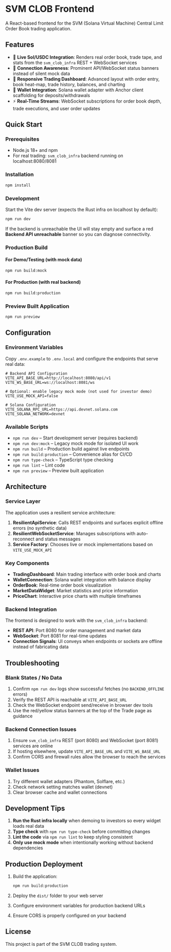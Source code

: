 # SVM CLOB Frontend

A React-based frontend for the SVM (Solana Virtual Machine) Central Limit Order Book trading application.

## Features

- 🔗 **Live Sol/USDC Integration**: Renders real order book, trade tape, and stats from the `svm_clob_infra` REST + WebSocket services
- 🚨 **Connection Awareness**: Prominent API/WebSocket status banners instead of silent mock data
- 📱 **Responsive Trading Dashboard**: Advanced layout with order entry, book heat-map, trade history, balances, and charting
- 🔐 **Wallet Integration**: Solana wallet adapter with Anchor client scaffolding for deposits/withdrawals
- ⚡ **Real-Time Streams**: WebSocket subscriptions for order book depth, trade executions, and user order updates

## Quick Start

### Prerequisites

- Node.js 18+ and npm
- For real trading: `svm_clob_infra` backend running on localhost:8080/8081

### Installation

```bash
npm install
```

### Development

Start the Vite dev server (expects the Rust infra on localhost by default):

```bash
npm run dev
```

If the backend is unreachable the UI will stay empty and surface a red **Backend API unreachable** banner so you can diagnose connectivity.

### Production Build

#### For Demo/Testing (with mock data)
```bash
npm run build:mock
```

#### For Production (with real backend)
```bash
npm run build:production
```

### Preview Built Application
```bash
npm run preview
```

## Configuration

### Environment Variables

Copy `.env.example` to `.env.local` and configure the endpoints that serve real data:

```env
# Backend API Configuration
VITE_API_BASE_URL=http://localhost:8080/api/v1
VITE_WS_BASE_URL=ws://localhost:8081/ws

# Optional: enable legacy mock mode (not used for investor demo)
VITE_USE_MOCK_API=false

# Solana Configuration
VITE_SOLANA_RPC_URL=https://api.devnet.solana.com
VITE_SOLANA_NETWORK=devnet
```

### Available Scripts

- `npm run dev` – Start development server (requires backend)
- `npm run dev:mock` – Legacy mock mode for isolated UI work
- `npm run build` – Production build against live endpoints
- `npm run build:production` – Convenience alias for CI/CD
- `npm run type-check` – TypeScript type checking
- `npm run lint` – Lint code
- `npm run preview` – Preview built application

## Architecture

### Service Layer

The application uses a resilient service architecture:

1. **ResilientApiService**: Calls REST endpoints and surfaces explicit offline errors (no synthetic data)
2. **ResilientWebSocketService**: Manages subscriptions with auto-reconnect and status messages
3. **Service Factory**: Chooses live or mock implementations based on `VITE_USE_MOCK_API`

### Key Components

- **TradingDashboard**: Main trading interface with order book and charts
- **WalletConnection**: Solana wallet integration with balance display
- **OrderBook**: Real-time order book visualization
- **MarketDataWidget**: Market statistics and price information
- **PriceChart**: Interactive price charts with multiple timeframes

### Backend Integration

The frontend is designed to work with the `svm_clob_infra` backend:

- **REST API**: Port 8080 for order management and market data
- **WebSocket**: Port 8081 for real-time updates
- **Connection Signals**: UI conveys when endpoints or sockets are offline instead of fabricating data

## Troubleshooting

### Blank States / No Data

1. Confirm `npm run dev` logs show successful fetches (no `BACKEND_OFFLINE` errors)
2. Verify the REST API is reachable at `VITE_API_BASE_URL`
3. Check the WebSocket endpoint send/receive in browser dev tools
4. Use the red/yellow status banners at the top of the Trade page as guidance

### Backend Connection Issues

1. Ensure `svm_clob_infra` REST (port 8080) and WebSocket (port 8081) services are online
2. If hosting elsewhere, update `VITE_API_BASE_URL` and `VITE_WS_BASE_URL`
3. Confirm CORS and firewall rules allow the browser to reach the services

### Wallet Issues

1. Try different wallet adapters (Phantom, Solflare, etc.)
2. Check network setting matches wallet (devnet)
3. Clear browser cache and wallet connections

## Development Tips

1. **Run the Rust infra locally** when demoing to investors so every widget loads real data
2. **Type check** with `npm run type-check` before committing changes
3. **Lint the code** via `npm run lint` to keep styling consistent
4. **Only use mock mode** when intentionally working without backend dependencies

## Production Deployment

1. Build the application:
   ```bash
   npm run build:production
   ```

2. Deploy the `dist/` folder to your web server

3. Configure environment variables for production backend URLs

4. Ensure CORS is properly configured on your backend

## License

This project is part of the SVM CLOB trading system.
